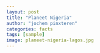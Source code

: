 ```yaml
---
layout: post
title: "Planeet Nigeria"
author: "jochem pinxteren"
categories: facts
tags: [sample]
image: planeet-nigeria-lagos.jpg
---
```

